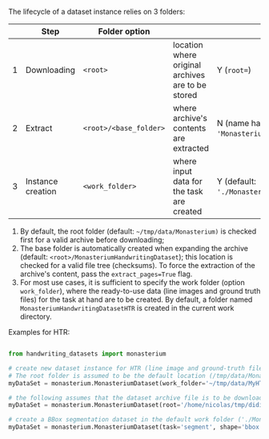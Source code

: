 The lifecycle of a dataset instance relies on 3 folders:

|    | Step              | Folder option           |                                                   | Configurable                                                               |
| -- | ----------------- | ----------------------- | ------------------------------------------------- |----------------------------------------------------------------------------|
| 1  | Downloading       | `<root>`                | location where original archives are to be stored | Y (`root=`)                                                                |
| 2  | Extract           | `<root>/<base_folder>`  | where archive's contents are extracted            | N (name hardcoded for dataset Eg. `'MonasteriumHandwritingDataset'`)       |
| 3  | Instance creation | `<work_folder>`         | where input data for the task are created         | Y (default: <code>'./MonasteriumHandwritingDataset(HTR\|Segment)'</code>) |

1. By default, the root folder (default: `~/tmp/data/Monasterium)` is checked first for a valid archive before downloading;
2. The base folder is automatically created when expanding the archive (default: `<root>/MonasteriumHandwritingDataset`); this location is checked for a valid file tree (checksums). To force the extraction of the archive's content, pass the `extract_pages=True` flag. 
3. For most use cases, it is sufficient to specify the work folder (option `work_folder`), where the ready-to-use data (line images and ground truth files) for the task at hand are to be created. By default, a folder named `MonasteriumHandwritingDatasetHTR` is created in the current work directory.

Examples for HTR:
~~~python

from handwriting_datasets import monasterium

# create new dataset instance for HTR (line image and ground-truth files) in ~/tmp/data/MyHTRExperiment
# The root folder is assumed to be the default location (/tmp/data/Monasterium/)
myDataSet = monasterium.MonasteriumDataset(work_folder='~/tmp/data/MyHTRExperiment')

# the following assumes that the dataset archive file is to be downloaded (if needed) and read from '/home/nicolas/tmp/didip'
myDataSet = monasterium.MonasteriumDataset(root='/home/nicolas/tmp/didip', work_folder='~/tmp/data/MyHTRExperiment')

# create a BBox segmentation dataset in the default work folder ('./MonasteriumHandwritingDatasetSegment')
myDataSet = monasterium.MonasteriumDataset(task='segment', shape='bbox')
~~~~~~~~



